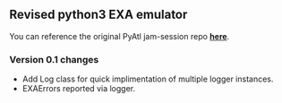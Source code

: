 ## Revised python3 EXA emulator

You can reference the original PyAtl jam-session repo [**here**](https://github.com/pyatl/jam-sessions/blob/master/2019-08).

### Version 0.1 changes
- Add Log class for quick implimentation of multiple logger instances.
- EXAErrors reported via logger.